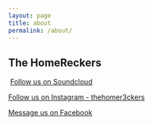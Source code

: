 ```yaml
---
layout: page
title: about
permalink: /about/
---
```


## The HomeReckers

<img class="3" src="http://www.iconsdb.com/icons/download/white/soundcloud-24.png" alt=""> <a href="http://soundcloud.com/thehomereckers">Follow us on Soundcloud</a>

<div class="2"><img class="_1579 img" src="https://www.facebook.com/rsrc.php/v3/yX/r/GyTfJtXWpWL.png" alt=""></div><a href="https://www.instagram.com/thehomer3ckers/">Follow us on Instagram - thehomer3ckers</a>

<img class="1" src="https://www.facebook.com/rsrc.php/v3/yu/r/a9L2wNZai3M.png" alt=""><a href="https://www.facebook.com/pg/thehomereckers/?ref=page_internal#">Message us on Facebook</a>
